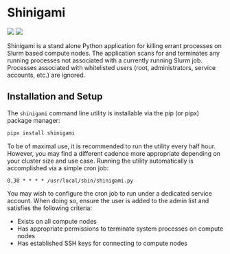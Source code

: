 # Shinigami
[![](https://app.codacy.com/project/badge/Grade/d5325904cffc4936b24dd6be0d58a1ee)](https://app.codacy.com/gh/pitt-crc/shinigami/dashboard)
[![](https://app.codacy.com/project/badge/Coverage/d5325904cffc4936b24dd6be0d58a1ee)](https://app.codacy.com/gh/pitt-crc/shinigami/dashboard)

Shinigami is a stand alone Python application for killing errant processes on Slurm based compute nodes.
The application scans for and terminates any running processes not associated with a currently running Slurm job.
Processes associated with whitelisted users (root, administrators, service accounts, etc.) are ignored.

## Installation and Setup

The `shinigami` command line utility is installable via the pip (or pipx) package manager:

```bash
pipx install shinigami
```

To be of maximal use, it is recommended to run the utility every half hour.
However, you may find a different cadence more appropriate depending on your cluster size and use case.
Running the utility automatically is accomplished via a simple cron job:

```cron
0,30 * * * * /usr/local/sbin/shinigami.py
```

You may wish to configure the cron job to run under a dedicated service account.
When doing so, ensure the user is added to the admin list and satisfies the following criteria:

- Exists on all compute nodes
- Has appropriate permissions to terminate system processes on compute nodes
- Has established SSH keys for connecting to compute nodes
